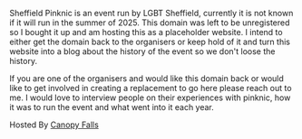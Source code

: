 Sheffield Pinknic is an event run by LGBT Sheffield, currently it is not known if it will run in the summer of 2025. This domain was left to be unregistered so I bought it up and am hosting this as a placeholder website. I intend to either get the domain back to the organisers or keep hold of it and turn this website into a blog about the history of the event so we don't loose the history.

If you are one of the organisers and would like this domain back or would like to get involved in creating a replacement to go here please reach out to me. I would love to interview people on their experiences with pinknic, how it was to run the event and what went into it each year.

Hosted By [Canopy Falls](https://canopyfalls.com)